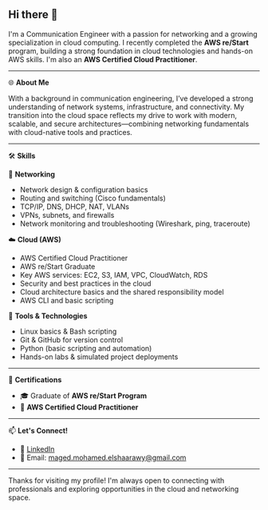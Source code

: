 ## Hi there 👋  
I'm a Communication Engineer with a passion for networking and a growing specialization in cloud computing. I recently completed the **AWS re/Start** program, building a strong foundation in cloud technologies and hands-on AWS skills. I'm also an **AWS Certified Cloud Practitioner**.

---

🌐 **About Me**  

With a background in communication engineering, I’ve developed a strong understanding of network systems, infrastructure, and connectivity. My transition into the cloud space reflects my drive to work with modern, scalable, and secure architectures—combining networking fundamentals with cloud-native tools and practices.

---

🛠️ **Skills**

🔌 **Networking**  
- Network design & configuration basics  
- Routing and switching (Cisco fundamentals)  
- TCP/IP, DNS, DHCP, NAT, VLANs  
- VPNs, subnets, and firewalls  
- Network monitoring and troubleshooting (Wireshark, ping, traceroute)  

☁️ **Cloud (AWS)**  
- AWS Certified Cloud Practitioner 
- AWS re/Start Graduate    
- Key AWS services: EC2, S3, IAM, VPC, CloudWatch, RDS  
- Security and best practices in the cloud  
- Cloud architecture basics and the shared responsibility model  
- AWS CLI and basic scripting  

🧰 **Tools & Technologies**  
- Linux basics & Bash scripting  
- Git & GitHub for version control  
- Python (basic scripting and automation)  
- Hands-on labs & simulated project deployments  

---

📜 **Certifications**  
- 🎓 Graduate of **AWS re/Start Program**  
- 🏅 **AWS Certified Cloud Practitioner**  

---

📫 **Let's Connect!**

- 🔗 [LinkedIn](https://www.linkedin.com/in/maged-elshaarawy/)  
- 📧 Email: maged.mohamed.elshaarawy@gmail.com  

---

Thanks for visiting my profile! I'm always open to connecting with professionals and exploring opportunities in the cloud and networking space.

